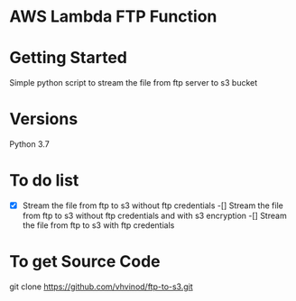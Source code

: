 # AWS Lambda FTP Function
# Getting Started
Simple python script to stream the file from ftp server to s3 bucket

# Versions
Python 3.7

# To do list
-[X] Stream the file from ftp to s3 without ftp credentials
-[] Stream the file from ftp to s3 without ftp credentials and with s3 encryption
-[] Stream the file from ftp to s3 with ftp credentials

# To get Source Code
git clone https://github.com/vhvinod/ftp-to-s3.git
